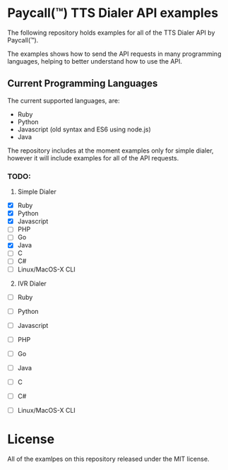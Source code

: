 # Paycall(™) TTS Dialer API examples

The following repository holds examples for all of the TTS Dialer API by Paycall(™).

The examples shows how to send the API requests in many programming languages, helping to better understand how to use the API.

## Current Programming Languages

The current supported languages, are:
  - Ruby
  - Python
  - Javascript (old syntax and ES6 using node.js)
  - Java

The repository includes at the moment examples only for simple dialer, however it will include examples for all of the API requests.

### TODO:

  1. Simple Dialer

  - [X] Ruby
  - [X] Python
  - [X] Javascript
  - [ ] PHP
  - [ ] Go
  - [X] Java
  - [ ] C
  - [ ] C#
  - [ ] Linux/MacOS-X CLI

  2. IVR Dialer

  - [ ] Ruby
  - [ ] Python
  - [ ] Javascript
  - [ ] PHP
  - [ ] Go
  - [ ] Java
  - [ ] C
  - [ ] C#
  - [ ] Linux/MacOS-X CLI


# License
All of the examlpes on this repository released under the MIT license.
